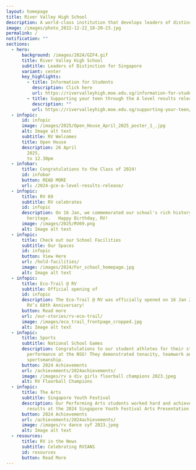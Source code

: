 ```yaml
---
layout: homepage
title: River Valley High School
description: A world-class institution that develops leaders of distinction for Singapore
image: /images/photo_2022-12-22_18-20-23.jpg
permalink: /
notification: ""
sections:
  - hero:
      background: /images/2024/GIF4.gif
      title: River Valley High School
      subtitle: Leaders of Distinction for Singapore
      variant: center
      key_highlights:
        - title: Information for Students
          description: Click here
          url: https://rivervalleyhigh.moe.edu.sg/information-for-students/
        - title: Supporting your teen through the A level results release
          description: ""
          url: https://rivervalleyhigh.moe.edu.sg/supporting-your-teen/
  - infopic:
      id: infopic
      image: /images/2025/Open_House_April_2025_poster_1_.jpg
      alt: Image alt text
      subtitle: RV Welcomes
      title: Open House
      description: 26 April
        2025,                                                                                                           8.30am
        to 12.30pm
  - infobar:
      title: Congratulations to the Class of 2024!
      id: infobar
      button: READ MORE
      url: /2024-gce-a-level-results-release/
  - infopic:
      title: RV 69
      subtitle: RV celebrates
      id: infopic
      description: On 16 Jan, we commemorated our school's rich history and
        heritage.   Happy Birthday, RV!
      image: /images/2025/RV69.png
      alt: Image alt text
  - infopic:
      title: Check out our School Facilities
      subtitle: Our Spaces
      id: infopic
      button: View Here
      url: /hold-facilities/
      image: /images/2024/For_school_homepage.jpg
      alt: Image alt text
  - infopic:
      title: Eco-Trail @ RV
      subtitle: Official opening of
      id: infopic
      description: The Eco-Trail @ RV was officially opened on 16 Jan 2024 during our
        RV’s 68th Anniversary!
      button: Read more
      url: /our-stories/rv-eco-trail/
      image: /images/eco_trail_frontpage_cropped.jpg
      alt: Image alt text
  - infopic:
      title: Sports
      subtitle: National School Games
      description: Congratulations to our student athletes for their stellar
        performance at the NSG! They demonstrated tenacity, teamwork and great
        sportsmanship.
      button: 2024 Achievements
      url: /achievements/2024achievements/
      image: /images/rv a div girls floorball champions 2023.jpeg
      alt: RV Floorball Champions
  - infopic:
      title: The Arts
      subtitle: Singapore Youth Festival
      description: Our Performing Arts students worked hard and achieved commendable
        results at the 2024 Singapore Youth Festival Arts Presentation!
      button: 2024 Achievements
      url: /achievements/2024achievements/
      image: /images/rv dance syf 2023.jpeg
      alt: Image alt text
  - resources:
      title: RV in the News
      subtitle: Celebrating RVIANS
      id: resources
      button: Read More
---
```

